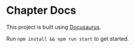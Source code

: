# Chapter Docs

This project is built using [Docusaurus](https://docusaurus.io/).

Run ``npm install && npm run start`` to get started.
